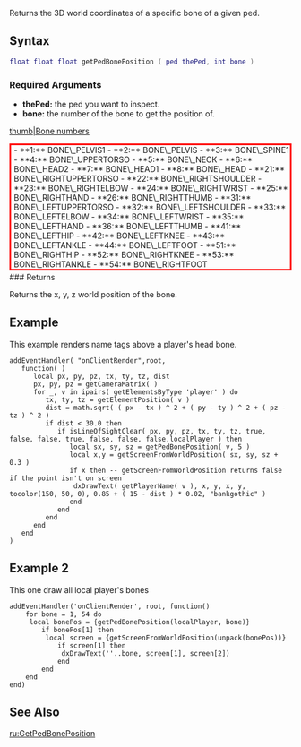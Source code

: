 Returns the 3D world coordinates of a specific bone of a given ped.

Syntax
------

``` lua
float float float getPedBonePosition ( ped thePed, int bone )
```

### Required Arguments

-   **thePed:** the ped you want to inspect.
-   **bone:** the number of the bone to get the position of.

[thumb|Bone numbers](/Image:Bones.jpg.md "wikilink")

<div style="border: 3px red solid; margin-bottom:3px; padding-left:5px;">
-   **1:** BONE\_PELVIS1
-   **2:** BONE\_PELVIS
-   **3:** BONE\_SPINE1
-   **4:** BONE\_UPPERTORSO
-   **5:** BONE\_NECK
-   **6:** BONE\_HEAD2
-   **7:** BONE\_HEAD1
-   **8:** BONE\_HEAD
-   **21:** BONE\_RIGHTUPPERTORSO
-   **22:** BONE\_RIGHTSHOULDER
-   **23:** BONE\_RIGHTELBOW
-   **24:** BONE\_RIGHTWRIST
-   **25:** BONE\_RIGHTHAND
-   **26:** BONE\_RIGHTTHUMB
-   **31:** BONE\_LEFTUPPERTORSO
-   **32:** BONE\_LEFTSHOULDER
-   **33:** BONE\_LEFTELBOW
-   **34:** BONE\_LEFTWRIST
-   **35:** BONE\_LEFTHAND
-   **36:** BONE\_LEFTTHUMB
-   **41:** BONE\_LEFTHIP
-   **42:** BONE\_LEFTKNEE
-   **43:** BONE\_LEFTANKLE
-   **44:** BONE\_LEFTFOOT
-   **51:** BONE\_RIGHTHIP
-   **52:** BONE\_RIGHTKNEE
-   **53:** BONE\_RIGHTANKLE
-   **54:** BONE\_RIGHTFOOT

</div>
### Returns

Returns the x, y, z world position of the bone.

Example
-------

This example renders name tags above a player's head bone.

    addEventHandler( "onClientRender",root,
       function( )
          local px, py, pz, tx, ty, tz, dist
          px, py, pz = getCameraMatrix( )
          for _, v in ipairs( getElementsByType 'player' ) do
             tx, ty, tz = getElementPosition( v )
             dist = math.sqrt( ( px - tx ) ^ 2 + ( py - ty ) ^ 2 + ( pz - tz ) ^ 2 )
             if dist < 30.0 then
                if isLineOfSightClear( px, py, pz, tx, ty, tz, true, false, false, true, false, false, false,localPlayer ) then
                   local sx, sy, sz = getPedBonePosition( v, 5 )
                   local x,y = getScreenFromWorldPosition( sx, sy, sz + 0.3 )
                   if x then -- getScreenFromWorldPosition returns false if the point isn't on screen
                    dxDrawText( getPlayerName( v ), x, y, x, y, tocolor(150, 50, 0), 0.85 + ( 15 - dist ) * 0.02, "bankgothic" )
                   end
                end
             end
          end
       end
    )

Example 2
---------

This one draw all local player's bones

    addEventHandler('onClientRender', root, function()
        for bone = 1, 54 do
         local bonePos = {getPedBonePosition(localPlayer, bone)}
            if bonePos[1] then
             local screen = {getScreenFromWorldPosition(unpack(bonePos))}
                if screen[1] then
                 dxDrawText(''..bone, screen[1], screen[2])
                end
            end
        end
    end)

See Also
--------

[ru:GetPedBonePosition](/ru:GetPedBonePosition.md "wikilink")
